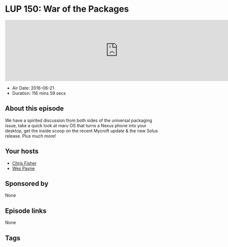 # LUP 150: War of the Packages

<iframe src="https://player.fireside.fm/v2/RUkczH-V+d72R0_hg?theme=dark" width="740" height="200" frameborder="0" scrolling="no"></iframe>

* Air Date: 2016-06-21
* Duration: 116 mins 59 secs

## About this episode

We have a spirited discussion from both sides of the universal packaging issue, take a quick look at maru OS that turns a Nexus phone into your desktop, get the inside scoop on the recent Mycroft update & the new Solus release. Plus much more!

## Your hosts
* [Chris Fisher](https://linuxunplugged.com/hosts/chrislas)
* [Wes Payne](https://linuxunplugged.com/hosts/wes)

## Sponsored by

None



## Episode links

None



## Tags

